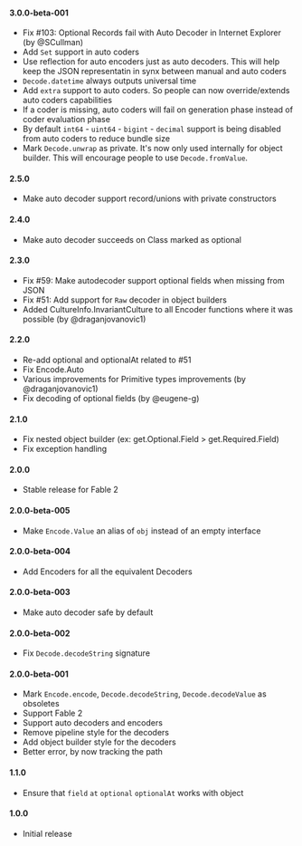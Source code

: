 #### 3.0.0-beta-001

* Fix #103: Optional Records fail with Auto Decoder in Internet Explorer (by @SCullman)
* Add `Set` support in auto coders
* Use reflection for auto encoders just as auto decoders. This will help keep the JSON representatin in synx between manual and auto coders
* `Decode.datetime` always outputs universal time
* Add `extra` support to auto coders. So people can now override/extends auto coders capabilities
* If a coder is missing, auto coders will fail on generation phase instead of coder evaluation phase
* By default `int64` - `uint64` - `bigint` - `decimal` support is being disabled from auto coders to reduce bundle size
* Mark `Decode.unwrap` as private. It's now only used internally for object builder. This will encourage people to use `Decode.fromValue`.


#### 2.5.0

* Make auto decoder support record/unions with private constructors

#### 2.4.0

* Make auto decoder succeeds on Class marked as optional

#### 2.3.0

* Fix #59: Make autodecoder support optional fields when missing from JSON
* Fix #51: Add support for `Raw` decoder in object builders
* Added CultureInfo.InvariantCulture to all Encoder functions where it was possible (by @draganjovanovic1)

#### 2.2.0

* Re-add optional and optionalAt related to #51
* Fix Encode.Auto
* Various improvements for Primitive types improvements  (by @draganjovanovic1)
* Fix decoding of optional fields (by @eugene-g)

#### 2.1.0

* Fix nested object builder (ex: get.Optional.Field > get.Required.Field)
* Fix exception handling

#### 2.0.0

* Stable release for Fable 2

#### 2.0.0-beta-005

* Make `Encode.Value` an alias of `obj` instead of an empty interface

#### 2.0.0-beta-004

* Add Encoders for all the equivalent Decoders

#### 2.0.0-beta-003

* Make auto decoder safe by default

#### 2.0.0-beta-002

* Fix `Decode.decodeString` signature

#### 2.0.0-beta-001

* Mark `Encode.encode`, `Decode.decodeString`, `Decode.decodeValue` as obsoletes
* Support Fable 2
* Support auto decoders and encoders
* Remove pipeline style for the decoders
* Add object builder style for the decoders
* Better error, by now tracking the path

#### 1.1.0

* Ensure that `field` `at` `optional` `optionalAt` works with object

#### 1.0.0

* Initial release
